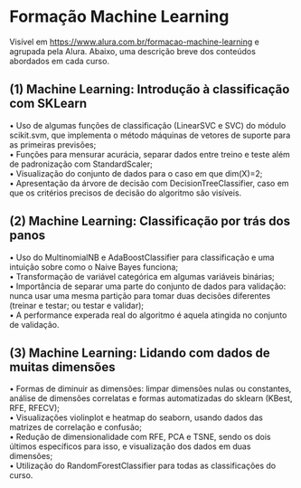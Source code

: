 # Formação Machine Learning

Visível em https://www.alura.com.br/formacao-machine-learning e agrupada pela Alura. Abaixo, uma descrição breve dos conteúdos abordados em cada curso.

## (1) Machine Learning: Introdução à classificação com SKLearn

• Uso de algumas funções de classificação (LinearSVC e SVC) do módulo scikit.svm, que implementa o método máquinas de vetores de suporte para as primeiras previsões;<br/>
• Funções para mensurar acurácia, separar dados entre treino e teste além de padronização com StandardScaler;<br/>
• Visualização do conjunto de dados para o caso em que dim(X)=2;<br/>
• Apresentação da árvore de decisão com DecisionTreeClassifier, caso em que os critérios precisos de decisão do algoritmo são visíveis.

## (2) Machine Learning: Classificação por trás dos panos

• Uso do MultinomialNB e AdaBoostClassifier para classificação e uma intuição sobre como o Naive Bayes funciona;<br/>
• Transformação de variável categórica em algumas variáveis binárias;<br/>
• Importância de separar uma parte do conjunto de dados para validação: nunca usar uma mesma partição para tomar duas decisões diferentes (treinar e testar; ou testar e validar);<br/>
• A performance experada real do algoritmo é aquela atingida no conjunto de validação.

## (3) Machine Learning: Lidando com dados de muitas dimensões

• Formas de diminuir as dimensões: limpar dimensões nulas ou constantes, análise de dimensões correlatas e formas automatizadas do sklearn (KBest, RFE, RFECV);<br/>
• Visualizações violinplot e heatmap do seaborn, usando dados das matrizes de correlação e confusão;<br/>
• Redução de dimensionalidade com RFE, PCA e TSNE, sendo os dois últimos específicos para isso, e visualização dos dados em duas dimensões;<br/>
• Utilização do RandomForestClassifier para todas as classificações do curso.
